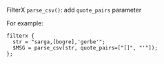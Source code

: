 FilterX `parse_csv()`: add `quote_pairs` parameter

For example:

```
filterx {
  str = "sarga,[bogre],'gorbe'";
  $MSG = parse_csv(str, quote_pairs=["[]", "'"]);
};
```
